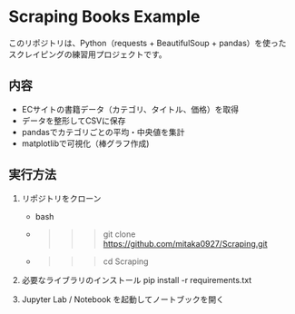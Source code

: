  # Scraping Books Example


このリポジトリは、Python（requests + BeautifulSoup + pandas）を使った
スクレイピングの練習用プロジェクトです。

## 内容


- ECサイトの書籍データ（カテゴリ、タイトル、価格）を取得
- データを整形してCSVに保存
- pandasでカテゴリごとの平均・中央値を集計
- matplotlibで可視化（棒グラフ作成)

## 実行方法


1. リポジトリをクローン
   - bash
   - >>> git clone https://github.com/mitaka0927/Scraping.git
   - >>> cd Scraping


2. 必要なライブラリのインストール 
   pip install -r requirements.txt

3. Jupyter Lab / Notebook を起動してノートブックを開く
